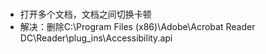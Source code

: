 # 
* 打开多个文档，文档之间切换卡顿
* 解决：删除C:\Program Files (x86)\Adobe\Acrobat Reader DC\Reader\plug_ins\Accessibility.api
